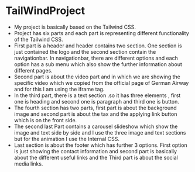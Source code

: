 # TailWindProject
- My project is basically based on the Tailwind CSS.
- Project has six parts and each part is representing different functionality of the  Tailwind CSS.
- First part is a header and header contains two section. One section is just contained the logo and the second section contain the navigationbar. In navigationbar, there are different options and each option has a sub menu which also show the further information about different pages.
- Second part is about the video part and in which we are showing the specific video which we copied from the official page of German Airway and for this I am using the iframe tag.
- In the third part, there is a text section .so it has three elements , first one is heading and second one is paragraph and third one is button.
- The fourth section has two parts, first part is about the background image and second part is about the tax and the applying link button which is on the front side.
- The second last Part contains a carousel slideshow which show the image and text side by side and I use the three image and text sections but for the animation I use the Internal CSS.
- Last section is about the footer which has further 3 options. First option is just showing the contact information and second part is basically about the different useful links and the Third part is about the social media links.
